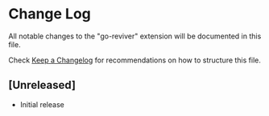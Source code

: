 # Change Log

All notable changes to the "go-reviver" extension will be documented in this file.

Check [Keep a Changelog](http://keepachangelog.com/) for recommendations on how to structure this file.

## [Unreleased]

- Initial release